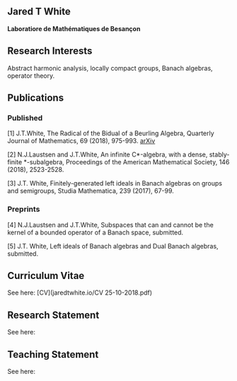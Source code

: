 ## Jared T White
**Laboratiore de Mathématiques de Besançon**

## Research Interests
Abstract harmonic analysis, locally compact groups, Banach algebras, operator theory.

## Publications
### Published
[1] J.T.White, The Radical of the Bidual of a Beurling Algebra, Quarterly Journal of Mathematics, 69 (2018), 975-993.
[arXiv](https://arxiv.org/abs/1708.09635)

[2] N.J.Laustsen and J.T.White, An infinite C*-algebra, with a dense, stably-finite *-subalgebra,   Proceedings of the American Mathematical Society, 146 (2018), 2523-2528.

[3] J.T. White, Finitely-generated left ideals in Banach algebras on groups and semigroups, Studia Mathematica, 239 (2017), 67-99.

### Preprints
[4]  N.J.Laustsen and J.T.White, Subspaces that can and cannot be the kernel of a bounded operator of a Banach space, submitted.

[5] J.T. White, Left ideals of Banach algebras and Dual Banach algebras, submitted.

## Curriculum Vitae
See here: [CV](jaredtwhite.io/CV 25-10-2018.pdf)

## Research Statement
See here:

## Teaching Statement
See here:
